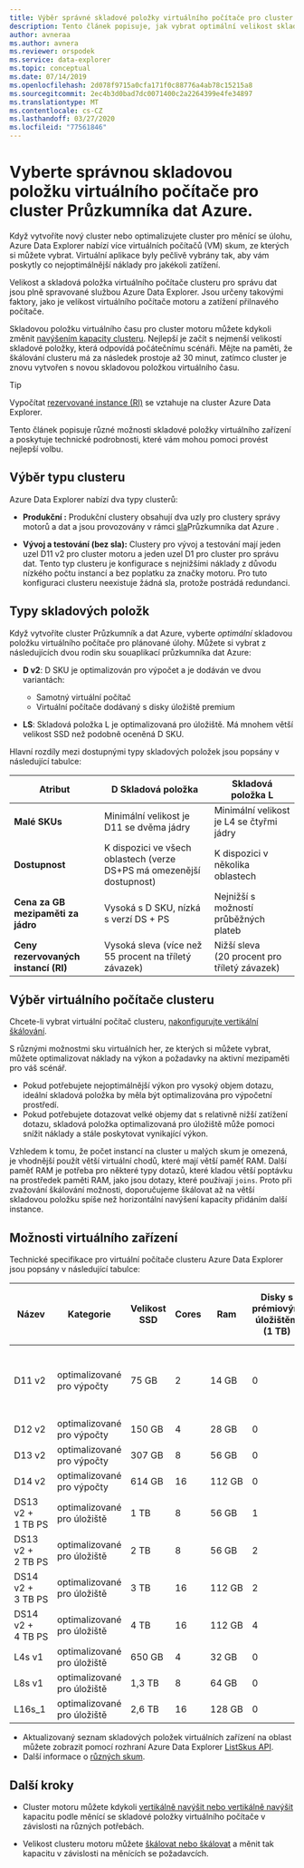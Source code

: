 ```yaml
---
title: Výběr správné skladové položky virtuálního počítače pro cluster Průzkumník a dat Azure
description: Tento článek popisuje, jak vybrat optimální velikost skladové položky pro cluster Průzkumník a dat Azure.
author: avneraa
ms.author: avnera
ms.reviewer: orspodek
ms.service: data-explorer
ms.topic: conceptual
ms.date: 07/14/2019
ms.openlocfilehash: 2d078f9715a0cfa171f0c88776a4ab78c15215a8
ms.sourcegitcommit: 2ec4b3d0bad7dc0071400c2a2264399e4fe34897
ms.translationtype: MT
ms.contentlocale: cs-CZ
ms.lasthandoff: 03/27/2020
ms.locfileid: "77561846"
---
```

# <a name="select-the-correct-vm-sku-for-your-azure-data-explorer-cluster"></a>Vyberte správnou skladovou položku virtuálního počítače pro cluster Průzkumníka dat Azure. 

Když vytvoříte nový cluster nebo optimalizujete cluster pro měnící se úlohu, Azure Data Explorer nabízí více virtuálních počítačů (VM) skum, ze kterých si můžete vybrat. Virtuální aplikace byly pečlivě vybrány tak, aby vám poskytly co nejoptimálnější náklady pro jakékoli zatížení. 

Velikost a skladová položka virtuálního počítače clusteru pro správu dat jsou plně spravované službou Azure Data Explorer. Jsou určeny takovými faktory, jako je velikost virtuálního počítače motoru a zatížení přilnavého počítače. 

Skladovou položku virtuálního času pro cluster motoru můžete kdykoli změnit [navýšením kapacity clusteru](manage-cluster-vertical-scaling.md). Nejlepší je začít s nejmenší velikostí skladové položky, která odpovídá počátečnímu scénáři. Mějte na paměti, že škálování clusteru má za následek prostoje až 30 minut, zatímco cluster je znovu vytvořen s novou skladovou položkou virtuálního času.

> [!TIP]
> Vypočítat [rezervované instance (RI)](https://docs.microsoft.com/azure/virtual-machines/windows/prepay-reserved-vm-instances) se vztahuje na cluster Azure Data Explorer.  

Tento článek popisuje různé možnosti skladové položky virtuálního zařízení a poskytuje technické podrobnosti, které vám mohou pomoci provést nejlepší volbu.

## <a name="select-a-cluster-type"></a>Výběr typu clusteru

Azure Data Explorer nabízí dva typy clusterů:

* **Produkční :** Produkční clustery obsahují dva uzly pro clustery správy motorů a dat a jsou provozovány v rámci [sla](https://azure.microsoft.com/support/legal/sla/data-explorer/v1_0/)Průzkumníka dat Azure .

* **Vývoj a testování (bez sla):** Clustery pro vývoj a testování mají jeden uzel D11 v2 pro cluster motoru a jeden uzel D1 pro cluster pro správu dat. Tento typ clusteru je konfigurace s nejnižšími náklady z důvodu nízkého počtu instancí a bez poplatku za značky motoru. Pro tuto konfiguraci clusteru neexistuje žádná sla, protože postrádá redundanci.

## <a name="sku-types"></a>Typy skladových položk

Když vytvoříte cluster Průzkumník a dat Azure, vyberte *optimální* skladovou položku virtuálního počítače pro plánované úlohy. Můžete si vybrat z následujících dvou rodin sku souaplikací průzkumníka dat Azure:

* **D v2**: D SKU je optimalizován pro výpočet a je dodáván ve dvou variantách:
    * Samotný virtuální počítač
    * Virtuální počítače dodávaný s disky úložiště premium

* **LS**: Skladová položka L je optimalizovaná pro úložiště. Má mnohem větší velikost SSD než podobně oceněná D SKU.

Hlavní rozdíly mezi dostupnými typy skladových položek jsou popsány v následující tabulce:
 
| Atribut | D Skladová položka | Skladová položka L |
|---|---|---
|**Malé SKUs**|Minimální velikost je D11 se dvěma jádry|Minimální velikost je L4 se čtyřmi jádry |
|**Dostupnost**|K dispozici ve všech oblastech (verze DS+PS má omezenější dostupnost)|K dispozici v několika oblastech |
|**Cena&nbsp;za GB mezipaměti za jádro**|Vysoká s D SKU, nízká s verzí DS + PS|Nejnižší s možností průběžných plateb |
|**Ceny rezervovaných instancí (RI)**|Vysoká sleva (více než 55&nbsp;procent na tříletý závazek)|Nižší sleva (20&nbsp;procent pro tříletý závazek) |  

## <a name="select-your-cluster-vm"></a>Výběr virtuálního počítače clusteru 

Chcete-li vybrat virtuální počítač clusteru, [nakonfigurujte vertikální škálování](manage-cluster-vertical-scaling.md#configure-vertical-scaling). 

S různými možnostmi sku virtuálních her, ze kterých si můžete vybrat, můžete optimalizovat náklady na výkon a požadavky na aktivní mezipaměti pro váš scénář. 
* Pokud potřebujete nejoptimálnější výkon pro vysoký objem dotazu, ideální skladová položka by měla být optimalizována pro výpočetní prostředí. 
* Pokud potřebujete dotazovat velké objemy dat s relativně nižší zatížení dotazu, skladová položka optimalizovaná pro úložiště může pomoci snížit náklady a stále poskytovat vynikající výkon.

Vzhledem k tomu, že počet instancí na cluster u malých skum je omezená, je vhodnější použít větší virtuální chodů, které mají větší paměť RAM. Další paměť RAM je potřeba pro některé typy dotazů, které kladou větší poptávku na prostředek paměti RAM, jako jsou dotazy, které používají `joins`. Proto při zvažování škálování možnosti, doporučujeme škálovat až na větší skladovou položku spíše než horizontální navýšení kapacity přidáním další instance.

## <a name="vm-options"></a>Možnosti virtuálního zařízení

Technické specifikace pro virtuální počítače clusteru Azure Data Explorer jsou popsány v následující tabulce:

|**Název**| **Kategorie** | **Velikost SSD** | **Cores** | **Ram** | **Disky s prémiovým úložištěm (1&nbsp;TB)**| **Minimální počet instancí na cluster** | **Maximální počet instancí na cluster**
|---|---|---|---|---|---|---|---
|D11 v2| optimalizované pro výpočty | 75&nbsp;GB    | 2 | 14&nbsp;GB | 0 | 1 | 8 (s výjimkou sku pro vývoj a testování, což je 1)
|D12 v2| optimalizované pro výpočty | 150&nbsp;GB   | 4 | 28&nbsp;GB | 0 | 2 | 16
|D13 v2| optimalizované pro výpočty | 307&nbsp;GB   | 8 | 56&nbsp;GB | 0 | 2 | 1 000
|D14 v2| optimalizované pro výpočty | 614&nbsp;GB   | 16| 112&nbsp;GB | 0 | 2 | 1 000
|DS13 v2 + 1&nbsp;TB&nbsp;PS| optimalizované pro úložiště | 1&nbsp;TB | 8 | 56&nbsp;GB | 1 | 2 | 1 000
|DS13 v2 + 2&nbsp;TB&nbsp;PS| optimalizované pro úložiště | 2&nbsp;TB | 8 | 56&nbsp;GB | 2 | 2 | 1 000
|DS14 v2 + 3&nbsp;TB&nbsp;PS| optimalizované pro úložiště | 3&nbsp;TB | 16 | 112&nbsp;GB | 2 | 2 | 1 000
|DS14 v2 + 4&nbsp;TB&nbsp;PS| optimalizované pro úložiště | 4&nbsp;TB | 16 | 112&nbsp;GB | 4 | 2 | 1 000
|L4s v1| optimalizované pro úložiště | 650&nbsp;GB | 4 | 32&nbsp;GB | 0 | 2 | 16
|L8s v1| optimalizované pro úložiště | 1,3&nbsp;TB | 8 | 64&nbsp;GB | 0 | 2 | 1 000
|L16s_1| optimalizované pro úložiště | 2,6&nbsp;TB | 16| 128&nbsp;GB | 0 | 2 | 1 000

* Aktualizovaný seznam skladových položek virtuálních zařízení na oblast můžete zobrazit pomocí rozhraní Azure Data Explorer [ListSkus API](/dotnet/api/microsoft.azure.management.kusto.clustersoperationsextensions.listskus?view=azure-dotnet). 
* Další informace o [různých skum](/azure/virtual-machines/windows/sizes). 

## <a name="next-steps"></a>Další kroky

* Cluster motoru můžete kdykoli [vertikálně navýšit nebo vertikálně navýšit](manage-cluster-vertical-scaling.md) kapacitu podle měnící se skladové položky virtuálního počítače v závislosti na různých potřebách. 

* Velikost clusteru motoru můžete [škálovat nebo škálovat](manage-cluster-horizontal-scaling.md) a měnit tak kapacitu v závislosti na měnících se požadavcích.

